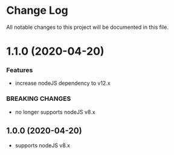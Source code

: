 # Change Log

All notable changes to this project will be documented in this file.

# 1.1.0 (2020-04-20)


### Features

* increase nodeJS dependency to v12.x

### BREAKING CHANGES

* no longer supports nodeJS v8.x


## 1.0.0 (2020-04-20)

* supports nodeJS v8.x
